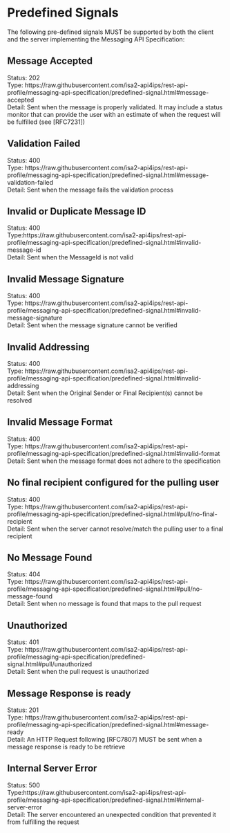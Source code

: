 <h1>Predefined Signals</h1>
The following pre-defined signals MUST be supported by both the client and the server implementing the Messaging API Specification:
<h2 id="message-accepted">Message Accepted</h2>
Status: 202<BR/>
Type: https://raw.githubusercontent.com/isa2-api4ips/rest-api-profile/messaging-api-specification/predefined-signal.html#message-accepted<BR/>
Detail: Sent when the message is properly validated. It may include a status monitor that can provide the user with an
estimate of when the request will be fulfilled (see [RFC7231])<BR/>

<h2 id="message-validation-failed">Validation Failed</h2>
Status: 400<BR/>
Type: https://raw.githubusercontent.com/isa2-api4ips/rest-api-profile/messaging-api-specification/predefined-signal.html#message-validation-failed<BR/>
Detail: Sent when the message fails the validation process<BR/>

<h2 id="invalid-message-id">Invalid or Duplicate Message ID</h2>
Status: 400<BR/>
Type:https://raw.githubusercontent.com/isa2-api4ips/rest-api-profile/messaging-api-specification/predefined-signal.html#invalid-message-id<BR/>
Detail: Sent when the MessageId is not valid<BR/>

<h2 id="invalid-message-signature">Invalid Message Signature</h2>
Status: 400<BR/>
Type: https://raw.githubusercontent.com/isa2-api4ips/rest-api-profile/messaging-api-specification/predefined-signal.html#invalid-message-signature<BR/>
Detail: Sent when the message signature cannot be verified<BR/>

<h2 id="invalid-addressing">Invalid Addressing</h2>
Status: 400<BR/>
Type: https://raw.githubusercontent.com/isa2-api4ips/rest-api-profile/messaging-api-specification/predefined-signal.html#invalid-addressing<BR/>
Detail: Sent when the Original Sender or Final Recipient(s) cannot be resolved<BR/>

<h2 id="invalid-format">Invalid Message Format</h2>
Status: 400<BR/>
Type: https://raw.githubusercontent.com/isa2-api4ips/rest-api-profile/messaging-api-specification/predefined-signal.html#invalid-format<BR/>
Detail: Sent when the message format does not adhere to the specification<BR/>

<h2 id="no-final-recipient">No final recipient configured for the pulling user</h2>
Status: 400<BR/>
Type: https://raw.githubusercontent.com/isa2-api4ips/rest-api-profile/messaging-api-specification/predefined-signal.html#pull/no-final-recipient<BR/>
Detail: Sent when the server cannot resolve/match the pulling user to a final recipient<BR/>

<h2 id="no-message-found">No Message Found</h2>
Status: 404<BR/>
Type: https://raw.githubusercontent.com/isa2-api4ips/rest-api-profile/messaging-api-specification/predefined-signal.html#pull/no-message-found<BR/>
Detail: Sent when no message is found that maps to the pull request<BR/>

<h2 id="pull/unauthorized">Unauthorized</h2>
Status: 401<BR/>
Type: https://raw.githubusercontent.com/isa2-api4ips/rest-api-profile/messaging-api-specification/predefined-signal.html#pull/unauthorized<BR/>
Detail: Sent when the pull request is unauthorized<BR/>

<h2 id="message-ready">Message Response is ready</h2>
Status: 201<BR/>
Type: https://raw.githubusercontent.com/isa2-api4ips/rest-api-profile/messaging-api-specification/predefined-signal.html#message-ready<BR/>
Detail: An HTTP Request following [RFC7807] MUST be sent when a message response is ready to be retrieve<BR/>

<h2 id="internal-server-error">Internal Server Error</h2>
Status: 500<BR/>
Type:https://raw.githubusercontent.com/isa2-api4ips/rest-api-profile/messaging-api-specification/predefined-signal.html#internal-server-error<BR/>
Detail: The server encountered an unexpected condition that prevented it from fulfilling the request<BR/>
